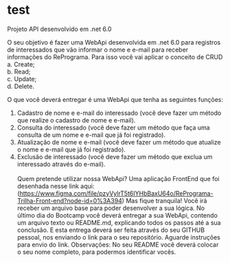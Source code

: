 # test
Projeto API desenvolvido em .net 6.0

O seu objetivo é fazer uma WebApi desenvolvida em .net 6.0 para registros de
interessados que vão informar o nome e e-mail para receber informações do RePrograma.
Para isso você vai aplicar o conceito de CRUD 
<br/>a.	Create;
<br/>b.	Read; 
<br/>c.	Update;
<br/>d.	Delete.

O que você deverá entregar é uma WebApi que tenha as seguintes funções:
1.	Cadastro de nome e e-mail do interessado (você deve fazer um método que realize o cadastro de nome e e-mail).
2.	Consulta do interessado (você deve fazer um método que faça uma consulta de um nome e e-mail que já foi registrado).
3.	Atualização de nome e e-mail (você deve fazer um método que atualize o nome e e-mail que já foi registrado).
4.	Exclusão de interessado (você deve fazer um método que exclua um interessado através do e-mail).<br/><br/>
Quem pretende utilizar nossa WebApi? Uma aplicação FrontEnd que foi desenhada nesse link aqui: (https://www.figma.com/file/pzyVylrT5t6IYHbBaxU64o/RePrograma-Trilha-Front-end?node-id=0%3A394) 
Mas fique tranquila! Você irá receber um arquivo base para poder desenvolver a sua lógica. No último dia do Bootcamp você deverá entregar a sua WebApi, contendo um arquivo texto ou README.md, explicando todos os passos até a sua conclusão.
E esta entrega deverá ser feita através do seu GITHUB pessoal, nos enviando o link para o seu repositório. Aguarde instruções para envio do link.
Observações: No seu README você deverá colocar o seu nome completo, para podermos identificar vocês.
 

